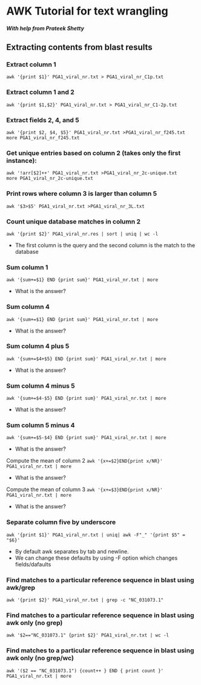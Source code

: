 # AWK Tutorial for text wrangling
##### With help from Prateek Shetty

## Extracting contents from blast results

### Extract column 1 
```awk '{print $1}' PGA1_viral_nr.txt > PGA1_viral_nr_C1p.txt```

### Extract column 1 and 2 
```awk '{print $1,$2}' PGA1_viral_nr.txt > PGA1_viral_nr_C1-2p.txt```

### Extract fields 2, 4, and 5 
```awk '{print $2, $4, $5}' PGA1_viral_nr.txt >PGA1_viral_nr_f245.txt```
<br />
```more PGA1_viral_nr_f245.txt```

### Get unique entries based on column 2 (takes only the first instance):
```awk '!arr[$2]++' PGA1_viral_nr.txt >PGA1_viral_nr_2c-unique.txt```
<br />
```more PGA1_viral_nr_2c-unique.txt```

### Print rows where column 3 is larger than column 5
```awk '$3>$5' PGA1_viral_nr.txt >PGA1_viral_nr_3L.txt```

### Count unique database matches in column 2
```awk '{print $2}' PGA1_viral_nr.res | sort | uniq | wc -l```
- The first column is the query and the second column is the match to the database

### Sum column 1 
```awk '{sum+=$1} END {print sum}' PGA1_viral_nr.txt | more```
- What is the answer?

### Sum column 4 
```awk '{sum+=$1} END {print sum}' PGA1_viral_nr.txt | more```
- What is the answer?

### Sum column 4 plus 5
```awk '{sum+=$4+$5} END {print sum}' PGA1_viral_nr.txt | more```
- What is the answer?

### Sum column 4 minus 5
```awk '{sum+=$4-$5} END {print sum}' PGA1_viral_nr.txt | more```
- What is the answer?

### Sum column 5 minus 4
```awk '{sum+=$5-$4} END {print sum}' PGA1_viral_nr.txt | more```
- What is the answer?

Compute the mean of column 2
```awk '{x+=$2}END{print x/NR}' PGA1_viral_nr.txt | more```
- What is the answer?

Compute the mean of column 3
```awk '{x+=$3}END{print x/NR}' PGA1_viral_nr.txt | more```
- What is the answer?

### Separate column five by underscore
```awk '{print $1}' PGA1_viral_nr.txt | uniq| awk -F"_" '{print $5" = "$6}'```
- By default awk separates by tab and newline.
- We can change these defaults by using -F option which changes fields/dafaults

### Find matches to a particular reference sequence in blast using awk/grep
```awk '{print $2}' PGA1_viral_nr.txt | grep -c "NC_031073.1"```

### Find matches to a particular reference sequence in blast using awk only (no grep)
```awk '$2=="NC_031073.1" {print $2}' PGA1_viral_nr.txt | wc -l```

### Find matches to a particular reference sequence in blast using awk only (no grep/wc)
```awk '($2 == "NC_031073.1") {count++ } END { print count }' PGA1_viral_nr.txt | more```

